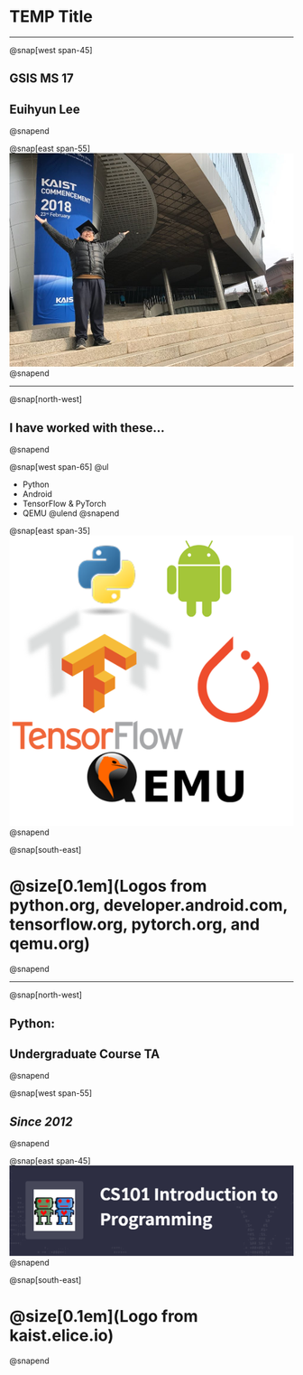 # TEMP Title

---

@snap[west span-45]
## GSIS MS 17
## Euihyun Lee
@snapend

@snap[east span-55]
![](assets/img/graduation.jpg)
@snapend

---

@snap[north-west]
## I have worked with these...
@snapend

@snap[west span-65]
@ul
- Python
- Android
- TensorFlow & PyTorch
- QEMU
@ulend
@snapend

@snap[east span-35]
![](assets/img/logos.png)
@snapend

@snap[south-east]
# @size[0.1em](Logos from python.org, developer.android.com, tensorflow.org, pytorch.org, and qemu.org)
@snapend

---

@snap[north-west]
## Python: 
## Undergraduate Course TA
@snapend

@snap[west span-55]
## *Since 2012*
@snapend

@snap[east span-45]
![](assets/img/cs101-logo.png)
@snapend

@snap[south-east]
# @size[0.1em](Logo from kaist.elice.io)
@snapend
